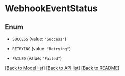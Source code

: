 # WebhookEventStatus

## Enum


* `SUCCESS` (value: `"Success"`)

* `RETRYING` (value: `"Retrying"`)

* `FAILED` (value: `"Failed"`)


[[Back to Model list]](../README.md#documentation-for-models) [[Back to API list]](../README.md#documentation-for-api-endpoints) [[Back to README]](../README.md)


